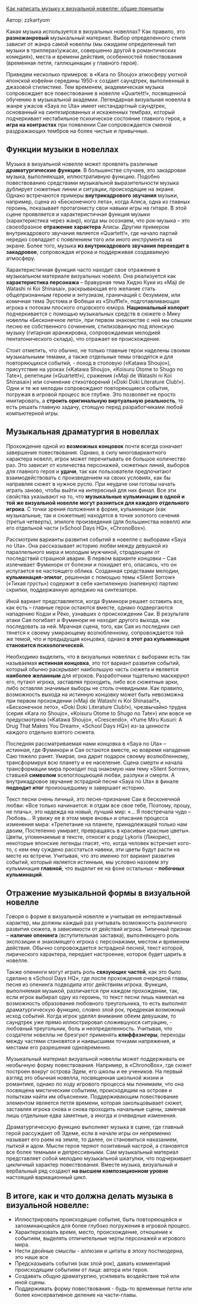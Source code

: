 [Как написать музыку к визуальной новелле: общие принципы](https://anivisual.net/kak-napisat-muzyku-k-vizualnoj-novelle-obshchie-principy)

Автор: zzkartyom



Какая музыка используется в визуальных новеллах? Как правило, это **разножанровый** музыкальный материал. Выбор определенного стиля зависит от жанра самой новеллы (мы ожидаем определенный тип музыки в триллерах\ужасах, совершенно другой в романтических комедиях), места и времени действия, особенностей повествования (временная петля, галлюцинации у главного героя).

Приведем несколько примеров: в «Kara no Shoujo» атмосферу уютной японской кофейни середины 1950-х создает саундтрек, выполненный в джазовой стилистике. Тем временем, академическая музыка сопровождает все повествование в новелле «Quartett!», посвященной обучению в музыкальной академии. Легендарная визуальная новелла в жанре ужасов «Saya no Uta» имеет нестандартный саундтрек, основанный на синтезированных и искаженных тембрах, который подчеркивает нестабильное психическое состояние главного героя, а **игра на контрастах** при появлении Саи сопровождается сменой раздражающих тембров на более чистые и привычные.

##  Функции музыки в новеллах 
Музыка в визуальной новелле может проявлять различные **драматургические функции**. В большинстве случаев, это закадровая музыка, выполняющая, иллюстративную функцию. Подобно повествованию средствами музыкальной выразительности музыка дублирует сюжетные линии и ситуации, происходящие на экране. Однако встречаются примеры **внутрикадрового звучания** музыки, например, сцена из «Бесконечного лета», когда Алиса, одна из главных героинь, показывает протагонисту свои навыки игры на гитаре. В этой сцене проявляется и характеристичная функция музыки (характеристика через жанр), когда мы осознаем, что рок-музыка – это своеобразное **отражение характера** Алисы. Другим примером внутрикадрового звучания является «Quartett!», где начало партий нередко совпадает с появлением того или иного инструмента на экране. Более того, музыка **из внутрикадрового звучания переходит в закадровое**, сопровождая игрока и поддерживая создаваемую атмосферу.

Характеристичная функция часто находит свое отражение в музыкальном материале визуальных новелл. Она реализуется как **характеристика персонажа** – бравурная тема Хидэо Куки из «Maji de Watashi ni Koi Shinasai», раскрывающая его желание стать общепризнанным героем и энтузиазм, граничащий с безумием, или комичная тема Эустома и Фобеши из «Shuffle!», подготавливающая игрока к потокам плоского отцовского юмора. **Национальный колорит** подчеркивается с помощью музыкальных средств в сюжете о Мику новеллы «Бесконечное лето», при первом знакомстве с ней мы слышим песню ее собственного сочинения, стилизованную под японскую музыку (гитарная аранжировка, сопровождаемая мелодией пентатонического склада), что отражает ее происхождение.

Стоит отметить, что обычно, не только главные герои наделены своими музыкальными темами, а также отдельные темы отводятся и для повторяющихся событий, - поход в столовую («Katawa Shoujo»), присутствие на уроках («Katawa Shoujo», «Koisuru Otome to Shugo no Tate»), репетиции («Quartett!»), сражения («Maji de Watashi ni Koi Shinasai») или сочинение стихотворений («Doki Doki Literature Club!»). Одни и те же мелодии сопровождают повторяющиеся события, погружая в игровой процесс все глубже. Это позволяет не просто имитировать, а **строить оригинальную виртуальную реальность**, то есть решать главную задачу, стоящую перед разработчиками любой компьютерной игры.

##  Музыкальная драматургия в новеллах 
Прохождение одной из **возможных концовок** почти всегда означает завершение повествования. Однако, в силу многовариантного характера новелл, игрок может перечитывать ее большое количество раз. Это зависит от количества персонажей, сюжетных линий, выборов для главного героя и **удачи**, так как пользователи предпочитают взаимодействовать с произведением на своих условиях, как бы направляя сюжет в нужное русло. При неудаче они готовы начать играть заново, чтобы выйти на интересный для них финал. Все эти свойства указывают на то, что **музыкальные кульминации в одной и той же визуальной новелле могут разниться для каждого отдельного игрока**. С точки зрения положения в форме, кульминации (как музыкальные, так и сюжетные) находятся в точке золотого сечения (третья четверть), эпилоге произведения (для большинства новелл) или его отдельной части («School Days HQ», «ChronoBox»).

Рассмотрим варианты развития событий в новелле с выборами «Saya no Uta». Она рассказывает историю любви между девушкой из параллельного мира и молодым мужчиной, страдающим от последствий страшной аварии. В первом варианте концовки – Сая излечивает Фуминори от болезни и покидает его, опасаясь, что он испугается ее настоящего облика. Созданная средствами мелодии, **кульминация-эпилог**, решенная с помощью темы «Silent Sorrow» («Тихая грусть») содержит в себе кантиленную (напевную) партию скрипки, поддержанную арпеджио на синтезаторе.

Иной вариант представляется, когда Фуминори решает оставить все, как есть – главные герои остаются вместе, однако подвергаются нападению Кодзи и Рёко, узнавших о происхождении Саи. В результате атаки Сая погибает и Фуминори не находит другого выхода, как последовать за ней. Мрачная сцена, того, как Сая из последних сил тянется к своему умирающему возлюбленному, сопровождается той же темой, что и предыдущая концовка, однако **в этот раз кульминация становится психологической.**

Необходимо выделить, что в визуальных новеллах с выборами есть так называемая **истинная концовка**, это тот вариант развития событий, который обычно раскрывает наибольшую часть сюжета и является **наиболее желанным** для игроков. Разработчики тщательно маскируют его, путают игрока, заставляя проходить, либо все сюжетные арки, либо оставляя значимые выборы не столь очевидными. Как правило, возможность выхода на истинную концовку может быть невозможна при первом прохождении («Maji de Watashi ni Koi Shinasai!!», «Бесконечное лето», «Doki Doki Literature Club!»), чрезвычайно трудна (серия «Kara no Shoujo», «Koisuru Otome to Shugo no Tate») или вовсе не предусмотрена («Katawa Shoujo», «Crescendo», «Yume Miru Kusuri: A Drug That Makes You Dream», «School Days HQ») из-за ценности каждого отдельно взятого сюжета.

Последняя рассматриваемая нами концовка в «Saya no Uta» – истинная, где Фуминори и Сая остаются вместе, но вовремя нападения Саю тяжело ранят. Умирая, она дарит подарок своему возлюбленному, трансформируя всю планету и ее население. Сцена смерти и начала трансформации мира проходит под знакомую нам тему «Silent Sorrow», ставшей **символом** всепоглощающей любви, разлуки и смерти. А внутрикадровое звучание эстрадной песни «Saya no Uta» в финале **подводит итог** произошедшему и завершает историю.

Текст песни очень личный, это песня-признание Саи в бесконечной любви: «Все только начинается: я отдам все свое тебе, Поэтому, прошу, не плачь», это надежда на новый, лучший мир: «… Я повстречала чудо – Любовь… Я увижу ее в этом мире вновь» и описание процесса изменения мира: «Трепетание на планете, принадлежащей только нам двоим, Постепенно умирает, превращаясь в красивые красные цветы». Цветы, упоминаемые в тексте, относят к роду Lykoris (Ликорис), некоторые японские легенды гласят, что, когда человек встречает кого-то, с кем ему суждено расстаться навеки, эти цветы будут расти на месте их встречи. Учитывая, что это именно тот вариант развития событий, который является истинным, мы условно назовем эту кульминация **главной**, что выделит ее на фоне остальных – **побочных кульминаций**.

##  Отражение музыкальной формы в визуальной новелле 
Говоря о форме в визуальной новелле и учитывая ее интерактивный характер, мы должны каждый раз учитывать возможность различного развития сюжета, в зависимости от действий игрока. Типичный признак – **наличие опенинга** (вступительная заставка), выполняющего роль экспозиции и знакомящего игрока с персонажами, местом и временем действия. Обычно сопровождается эстрадной песней, текст которой, лирического характера, передает настроение, которое будет царить в новелле.

Также опенинги могут играть роль **связующих частей**, как это было сделано в «School Days HQ», где после прохождения очередной главы, песня из опенинга подводила итог действиям игрока. Функция, выполняемая музыкой, различается при каждом прохождении, так, если игрок выбирал одну из героинь, то текст песни лишь намекал на возможность образования любовного треугольника, то есть выполнял драматургическую функцию, словно злой рок, предрекая возможный исход событий. Когда игрок уделял внимание обеим девушкам, то саундтрек уже прямо иллюстрировал сложившуюся ситуацию, - любовный треугольник, боль и неопределенность. Учитывая, что создатели новеллы не брезгуют применять **клиффхэнгеры**, переходы между частями становятся и наивысшими точками напряжения, и местами его разрешения одновременно.

Музыкальный материал визуальной новеллы может поддерживать ее необычную форму повествования. Например, в «ChronoBox», где сюжет построен вокруг острова Эдем, его школы и ее учеников. На первый взгляд это обычная новелла, посвященная школьной жизни и романтике, однако по ходу игрового процесса мы понимаем, что она посвящена мистическим событиям, происходящим на острове и попыткам найти им объяснение. Поддерживающим повествование элементом является петля времени, которая закольцовывает сюжет, заставляя игрока снова и снова проходить начальные сцены, замечая лишь отдельные едва заметные, а иногда и очевидные изменения.

Драматургическую функцию выполняет музыка в сцене, где главный герой рассуждает об Эдеме, если в начале игры он непременно называет его раем на земле, то далее, он становиться наказанием, пыткой и адом. Мысли героя теряют позитивный настрой, а становятся все более темными и депрессивными. Сам музыкальный материал представляет собой мелодию музыкальной шкатулки, что подчеркивает цикличный характер повествования. Вместе музыка, визуальный и вербальный ряд создают **на высшем композиционном уровне** настоящий вариационный цикл.

## В итоге, как и что должна делать музыка в визуальной новелле:

- Иллюстрировать происходящие события, быть повторяющейся и запоминающейся для более глубоко погружения в игровой процесс.
- Характеризовать время, место, происхождение, отношение к событиям, выделять отличительные черты персонажей и игрового мира.
- Нести двойные смыслы - аллюзии и цитаты в эпоху постмодерна, это наше все
- Предсказывать события (как злой рок), давать комментарий происходящим событиям от лица: автора или героя.
- Создавать общую драматургию, усиливать воздействие той или иной сцены.
- Поддерживать форму повествования - будь-то временные петли или более консервативное деление на части-главы.